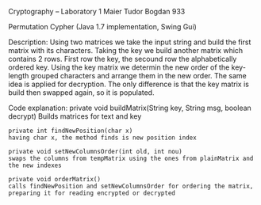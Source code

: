 Cryptography – Laboratory 1
Maier Tudor Bogdan
933

Permutation Cypher
	(Java 1.7 implementation, Swing Gui)

Description: 
Using two matrices we take the input string and build the first matrix with its characters.
Taking the key we build another matrix which contains 2 rows. First row the key, the secound row the alphabetically ordered key.
Using the key matrix we determin the new order of the key-length grouped characters and arrange them in the new order. 
The same idea is applied for decryption. 
The only difference is that the key matrix is build then swapped again, so it is populated.

Code explanation:
	private void buildMatrix(String key, String msg, boolean decrypt)
	Builds matrices for text and key

	private int findNewPosition(char x)
	having char x, the method finds is new position index 

	private void setNewColumnsOrder(int old, int nou)
	swaps the columns from tempMatrix using the ones from plainMatrix and the new indexes

	private void orderMatrix()
	calls findNewPosition and setNewColumnsOrder for ordering the matrix, 	preparing it for reading encrypted or decrypted